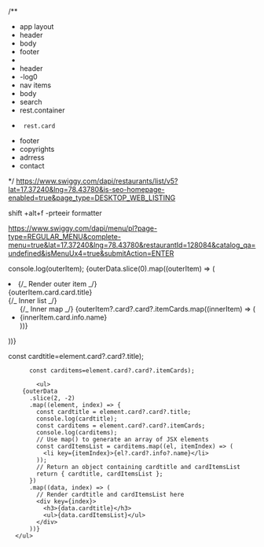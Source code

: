 /\*\*

- app layout
- header
- body
- footer
-
- header
- -log0
- nav items
- body
- search
- rest.container
-      rest.card
- footer
- copyrights
- adrress
- contact

\*/
https://www.swiggy.com/dapi/restaurants/list/v5?lat=17.37240&lng=78.43780&is-seo-homepage-enabled=true&page_type=DESKTOP_WEB_LISTING

shift +alt+f -prteeir formatter

https://www.swiggy.com/dapi/menu/pl?page-type=REGULAR_MENU&complete-menu=true&lat=17.37240&lng=78.43780&restaurantId=128084&catalog_qa=undefined&isMenuUx4=true&submitAction=ENTER

console.log(outerItem);
{outerData.slice(0).map((outerItem) => (

<li>
{/_ Render outer item _/}
<div>{outerItem.card.card.title}</div>
{/_ Inner list _/}
<ul>
{/_ Inner map _/}
{outerItem?.card?.card?.itemCards.map((innerItem) => (
<li>{innerItem.card.info.name}</li>
))}
</ul>
</li>
))}

const cardtitle=element.card?.card?.title);

          const carditems=element.card?.card?.itemCards);

            <ul>
        {outerData
          .slice(2, -2)
          .map((element, index) => {
            const cardtitle = element.card?.card?.title;
            console.log(cardtitle);
            const carditems = element.card?.card?.itemCards;
            console.log(carditems);
            // Use map() to generate an array of JSX elements
            const cardItemsList = carditems.map((el, itemIndex) => (
              <li key={itemIndex}>{el?.card?.info?.name}</li>
            ));
            // Return an object containing cardtitle and cardItemsList
            return { cardtitle, cardItemsList };
          })
          .map((data, index) => (
            // Render cardtitle and cardItemsList here
            <div key={index}>
              <h3>{data.cardtitle}</h3>
              <ul>{data.cardItemsList}</ul>
            </div>
          ))}
      </ul>
